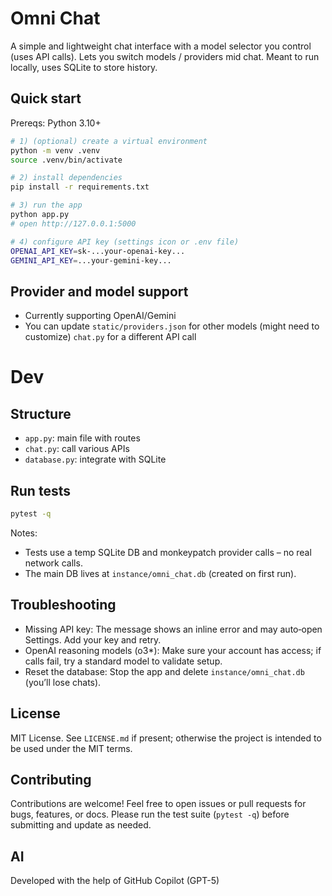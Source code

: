 # Omni Chat

A simple and lightweight chat interface with a model selector you control (uses API calls). Lets you switch models / providers mid chat. Meant to run locally, uses SQLite to store history. 

## Quick start

Prereqs: Python 3.10+

```bash
# 1) (optional) create a virtual environment
python -m venv .venv
source .venv/bin/activate

# 2) install dependencies
pip install -r requirements.txt

# 3) run the app
python app.py
# open http://127.0.0.1:5000

# 4) configure API key (settings icon or .env file)
OPENAI_API_KEY=sk-...your-openai-key...
GEMINI_API_KEY=...your-gemini-key...
```

## Provider and model support
- Currently supporting OpenAI/Gemini
- You can update `static/providers.json` for other models (might need to customize) `chat.py` for a different API call

# Dev
## Structure
- `app.py`: main file with routes
- `chat.py`: call various APIs
- `database.py`: integrate with SQLite

## Run tests

```bash
pytest -q
```

Notes:
- Tests use a temp SQLite DB and monkeypatch provider calls – no real network calls.
- The main DB lives at `instance/omni_chat.db` (created on first run).

## Troubleshooting

- Missing API key: The message shows an inline error and may auto‑open Settings. Add your key and retry.
- OpenAI reasoning models (o3*): Make sure your account has access; if calls fail, try a standard model to validate setup.
- Reset the database: Stop the app and delete `instance/omni_chat.db` (you’ll lose chats).

## License

MIT License. See `LICENSE.md` if present; otherwise the project is intended to be used under the MIT terms.

## Contributing

Contributions are welcome! Feel free to open issues or pull requests for bugs, features, or docs. Please run the test suite (`pytest -q`) before submitting and update as needed.

## AI
Developed with the help of GitHub Copilot (GPT-5)
